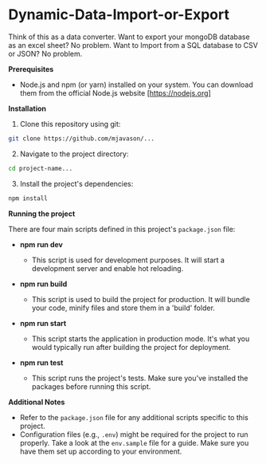 # Dynamic-Data-Import-or-Export
Think of this as a data converter. Want to export your mongoDB database as an excel sheet? No problem. Want to Import from a SQL database to CSV or JSON? No problem.

**Prerequisites**

* Node.js and npm (or yarn) installed on your system. You can download them from the official Node.js website [https://nodejs.org]

**Installation**

1. Clone this repository using git:

```bash
git clone https://github.com/mjavason/...
```

2. Navigate to the project directory:

```bash
cd project-name...
```

3. Install the project's dependencies:

```bash
npm install
```

**Running the project**

There are four main scripts defined in this project's `package.json` file:

* **npm run dev**
    * This script is used for development purposes. It will start a development server and enable hot reloading.

* **npm run build**
    * This script is used to build the project for production. It will bundle your code, minify files and store them in a 'build' folder.

* **npm run start**
    * This script starts the application in production mode. It's what you would typically run after building the project for deployment.

* **npm run test**
    * This script runs the project's tests. Make sure you've installed the packages before running this script.

**Additional Notes**

* Refer to the `package.json` file for any additional scripts specific to this project.
* Configuration files (e.g., `.env`) might be required for the project to run properly. Take a look at the `env.sample` file for a guide. Make sure you have them set up according to your environment.


